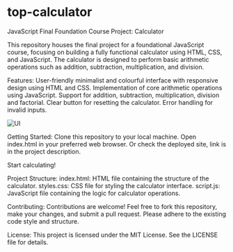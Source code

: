 # top-calculator

JavaScript Final Foundation Course Project:  Calculator

This repository houses the final project for a foundational JavaScript course, focusing on building a fully functional calculator using HTML, CSS, and JavaScript. The calculator is designed to perform basic arithmetic operations such as addition, subtraction, multiplication, and division.

Features:
User-friendly minimalist and colourful interface with responsive design using HTML and CSS.
Implementation of core arithmetic operations using JavaScript.
Support for addition, subtraction, multiplication, division and factorial.
Clear button for resetting the calculator.
Error handling for invalid inputs.

![UI](image-1.png)


Getting Started:
Clone this repository to your local machine.
Open index.html in your preferred web browser.
Or check the deployed site, link is in the project description.

Start calculating!

Project Structure:
index.html: HTML file containing the structure of the calculator.
styles.css: CSS file for styling the calculator interface.
script.js: JavaScript file containing the logic for calculator operations.


Contributing:
Contributions are welcome! Feel free to fork this repository, make your changes, and submit a pull request. Please adhere to the existing code style and structure.

License:
This project is licensed under the MIT License. See the LICENSE file for details.

